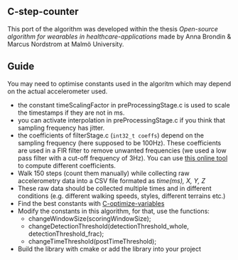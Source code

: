 ## C-step-counter

This port of the algorithm was developed within the thesis *Open-source algorithm for wearables in healthcare-applications* made by Anna Brondin & Marcus Nordstrom at Malmö University.

## Guide

You may need to optimise constants used in the algoritm which may depend on the actual accelerometer used.

 - the constant timeScalingFactor in preProcessingStage.c is used to scale the timestamps if they are not in ms.
 - you can activate interpolation in preProcessingStage.c if you think that sampling frequency has jitter.
 - the coefficients of filterStage.c (`int32_t coeffs`) depend on the sampling frequency (here supposed to be 100Hz). These coefficients are used in a FIR filter to remove unwanted frequencies (we used a low pass filter with a cut-off frequency of 3Hz). You can use [this online tool](http://t-filter.engineerjs.com/) to compute different coefficients.
 - Walk 150 steps (count them manually) while collecting raw accelerometry data into a CSV file formated as *time(ms), X, Y, Z*
 - These raw data should be collected multiple times and in different conditions (e.g. different walking speeds, styles, different terrains etc.)
 - Find the best constants with [C-optimize-variables](https://github.com/MarcusNordstrom/C-optimize-variables)
 - Modify the constants in this algorithm, for that, use the functions:
   - changeWindowSize(scoringWindowSize);
   - changeDetectionThreshold(detectionThreshold_whole, detectionThreshold_frac);
   - changeTimeThreshold(postTimeThreshold);
 - Build the library with cmake or add the library into your project
